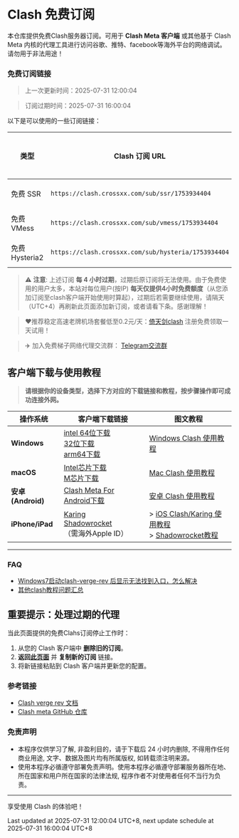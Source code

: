 # Clash 免费订阅

本仓库提供免费Clash服务器订阅。可用于 **Clash Meta 客户端** 或其他基于 Clash Meta 内核的代理工具进行访问谷歌、推特、facebook等海外平台的网络调试。请勿用于非法用途！


### 免费订阅链接

> 上一次更新时间：2025-07-31 12:00:04

> 订阅过期时间：2025-07-31 16:00:04

以下是可以使用的一些订阅链接：

 | 类型         | Clash 订阅 URL            | 过期及下次更新时间（utc+8） |
| ------------ | ------------------- |----------------- |
| 免费 SSR      | `https://clash.crossxx.com/sub/ssr/1753934404` | 2025-07-31 16:00:04 |
| 免费 VMess    | `https://clash.crossxx.com/sub/vmess/1753934404`   | 2025-07-31 16:00:04 |
| 免费 Hysteria2 | `https://clash.crossxx.com/sub/hysteria/1753934404`  | 2025-07-31 16:00:04 |


> ⚠️ **注意**: 上述订阅 **每 4 小时过期**，过期后原订阅将无法使用。由于免费使用的用户太多，本站对每位用户(按IP) **每天仅提供4小时免费额度**（从您添加订阅至clash客户端开始使用时算起），过期后若需要继续使用，请隔天（UTC+4）再刷新此页面添加新订阅，或者请看下条。感谢理解！

> ❤️推荐稳定高速老牌机场套餐低至0.2元/天：[倚天剑clash](https://a.aiguobit.com) 注册免费领取一天试用！

> ✈️ 加入免费梯子网络代理交流群： [Telegram交流群](https://t.me/+jqOB0VU0yO41MzJl)


## 客户端下载与使用教程

> **请根据你的设备类型，选择下方对应的下载链接和教程，按步骤操作即可成功连接外网。**

| 操作系统         | 客户端下载链接                                                                                                   | 图文教程                                                                                       |
|------------------|----------------------------------------------------------------------------------------------------------------|-----------------------------------------------------------------------------------------------|
| **Windows**      | [intel 64位下载](https://github.com/clash-verge-rev/clash-verge-rev/releases/download/v2.3.1/Clash.Verge_2.3.1_x64-setup.exe)<br>[32位下载](https://github.com/clash-verge-rev/clash-verge-rev/releases/download/v1.7.7/Clash.Verge_1.7.7_x86-setup.exe) <br/> [arm64下载](https://github.com/clash-verge-rev/clash-verge-rev/releases/download/v2.3.1/Clash.Verge_2.3.1_arm64-setup.exe) | [Windows Clash 使用教程](https://dpnyems4gls27.cloudfront.net/windows.html) |
| **macOS**        | [Intel芯片下载](https://github.com/clash-verge-rev/clash-verge-rev/releases/download/v2.3.1/Clash.Verge_2.3.1_x64.dmg)<br>[M芯片下载](https://github.com/clash-verge-rev/clash-verge-rev/releases/download/v2.3.1/Clash.Verge_2.3.1_aarch64.dmg) | [Mac Clash 使用教程](https://dpnyems4gls27.cloudfront.net/mac.html)                            |
| **安卓(Android)**| [Clash Meta For Android下载](https://github.com/MetaCubeX/ClashMetaForAndroid/releases/download/v2.11.0/cmfa-2.11.0-meta-universal-release.apk) | [安卓 Clash 使用教程](https://dpnyems4gls27.cloudfront.net/android.html)                       |
| **iPhone/iPad**  | [Karing](https://apps.apple.com/us/app/karing/id6472431552) <br/>[Shadowrocket](https://apps.apple.com/us/app/shadowrocket/id932747118) <br/>（需海外Apple ID）                                                        | > [iOS Clash/Karing 使用教程](https://dpnyems4gls27.cloudfront.net/ios.html)  <br/> > [Shadowrocket教程](https://do2caruec6nwa.cloudfront.net/2024/10/30/shadowrocket-import-clash-subscription/)                   |

---


### FAQ
- [Windows7启动clash-verge-rev 后显示无法找到入口，怎么解决](https://do2caruec6nwa.cloudfront.net/2024/10/30/win7-clash-verge-error-coincrementmtausage-ole32.dll/)
- [其他clash教程问题汇总](https://do2caruec6nwa.cloudfront.net/)


## 重要提示：处理过期的代理

当此页面提供的免费Clahs订阅停止工作时：
1. 从您的 Clash 客户端中 **删除旧的订阅**。
2. **返回[此页面]( https://github.com/crossxx-labs/free-proxy)** 并 **复制新的订阅** 链接。
3. 将新链接粘贴到 Clash 客户端并更新您的配置。


### 参考链接

- [Clash verge rev 文档](https://clash-verge-rev.github.io/faq/windows.html)
- [Clash meta GitHub 仓库](https://github.com/MetaCubeX/mihomo)


### 免责声明
- 本程序仅供学习了解, 非盈利目的，请于下载后 24 小时内删除, 不得用作任何商业用途, 文字、数据及图片均有所属版权, 如转载须注明来源。
- 使用本程序必循遵守部署免责声明。使用本程序必循遵守部署服务器所在地、所在国家和用户所在国家的法律法规, 程序作者不对使用者任何不当行为负责。

---

享受使用 Clash 的体验吧！

Last updated at 2025-07-31 12:00:04 UTC+8, next update schedule at 2025-07-31 16:00:04 UTC+8
